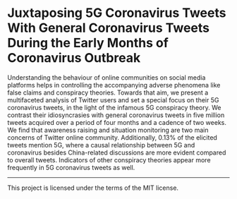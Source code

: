 # Juxtaposing 5G Coronavirus Tweets With General Coronavirus Tweets During the Early Months of Coronavirus Outbreak

Understanding the behaviour of online communities on social media platforms helps in controlling the accompanying adverse phenomena like false claims and conspiracy theories. Towards that aim, we present a multifaceted analysis of Twitter users and set a special focus on their 5G coronavirus tweets, in the light of the infamous 5G conspiracy theory. We contrast their idiosyncrasies with general coronavirus tweets in five million tweets acquired over a period of four months and a cadence of two weeks. We find that awareness raising and situation monitoring are two main concerns of Twitter online community. Additionally, 0.13\% of the elicited tweets mention 5G, where a causal relationship between 5G and coronavirus besides China-related discussions are more evident compared to overall tweets. Indicators of other conspiracy theories appear more frequently in 5G coronavirus tweets as well.

---
This project is licensed under the terms of the MIT license.
